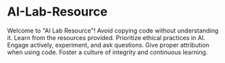 # AI-Lab-Resource
Welcome to "AI Lab Resource"! Avoid copying code without understanding it. Learn from the resources provided. Prioritize ethical practices in AI. Engage actively, experiment, and ask questions. Give proper attribution when using code. Foster a culture of integrity and continuous learning.
